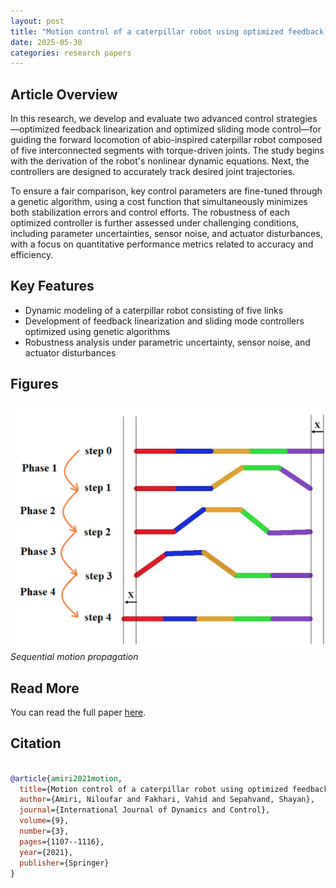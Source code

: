```yaml
---
layout: post
title: "Motion control of a caterpillar robot using optimized feedback linearization and sliding mode controllers"
date: 2025-05-30
categories: research papers
---
```


## Article Overview

In this research, we develop and evaluate two advanced control strategies—optimized feedback linearization and optimized sliding mode control—for guiding the forward locomotion of abio-inspired caterpillar robot composed of five interconnected segments with torque-driven joints. The study begins with the derivation of the robot's nonlinear dynamic equations. Next, the controllers are designed to accurately track desired joint trajectories.

To ensure a fair comparison, key control parameters are fine-tuned through a genetic algorithm, using a cost function that simultaneously minimizes both stabilization errors and control efforts. The robustness of each optimized controller is further assessed under challenging conditions, including parameter uncertainties, sensor noise, and actuator disturbances, with a focus on quantitative performance metrics related to accuracy and efficiency.

## Key Features

- Dynamic modeling of a caterpillar robot consisting of five links 
- Development of feedback linearization and sliding mode controllers optimized using genetic algorithms
- Robustness analysis under parametric uncertainty, sensor noise, and actuator disturbances

## Figures

![System Diagram](/assets/images/motion_propagation.png)
*Sequential motion propagation*

<!-- ![Simulation Result](/assets/images/simulation-result.png)
*Landing trajectory using hybrid control.* -->

## Read More

You can read the full paper [here](https://doi.org/10.1007/s40435-020-00736-6).

## Citation

```bibtex

@article{amiri2021motion,
  title={Motion control of a caterpillar robot using optimized feedback linearization and sliding mode controllers},
  author={Amiri, Niloufar and Fakhari, Vahid and Sepahvand, Shayan},
  journal={International Journal of Dynamics and Control},
  volume={9},
  number={3},
  pages={1107--1116},
  year={2021},
  publisher={Springer}
}
